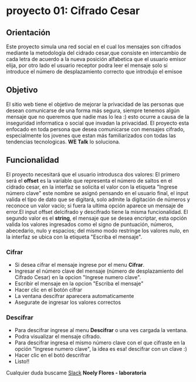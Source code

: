 # proyecto 01: Cifrado Cesar

## Orientación
Este proyecto simula una red social en el cual los mensajes son cifrados mediante la
metodología del cidrado cesar,que consiste en intercambio de cada letra de acuerdo a la 
nueva posición alfabetica que el usuario emisor elija, por otro lado el usuario receptor
podra leer el mensaje solo si introduce el número de desplazamiento correcto que introdujo 
el emisoe
## Objetivo
El sitio web tiene el objetivo de mejorar la privacidad de las personas que desean comunicarse 
de una forma más segura, siempre tenemos algún mensaje que no queremos que nadie mas lo lea :)
esto ocurre a causa de la inseguridad informatica o social que invadan la privacidad.
El proyecto esta enfocado en toda persona que desea comunicarse con mensajes cifrado, especialmente 
los jovenes que estan más familiarizados con todas las tendencias tecnologicas. **WE Talk** lo soluciona.

## Funcionalidad
El proyecto necesitará que el usuario introdusca dos valores:
El primero será el **offset** es la variable que representa el número de saltos en el cidrado cesar, 
en la interfaz se solicita el valor con la etiqueta "Ingrese número clave" este nombre se asignó pensando
en el usuario final, el input valida el tipo de dato que se digitará, solo admite la digitación de números
y reconoce un valor vacío; si fuera la ultima opción aparece un mensaje de error.El input offset delcifrado
y descifrado tiene la misma funcionalidad. 
El segundo valor es el **string**, el mensaje que se desea encriptar, esta opción valida los valores
ingresados como el signo de puntuación, números, abecedario, nulo y espacios; del mismo modo restringe
los valores nulo, en la interfaz se ubica con la etiqueta "Escriba el mensaje".
### Cifrar
* Si desea cifrar el mensaje ingrese por el menu **Cifrar**.
* Ingresar el número clave del mensaje (número de desplazamiento del Cifrado Cesar) en la opcion "Ingrese
numero clave".
* Escribir el mensaje en la opcion "Escriba el mensaje"
* Hacer clic en el botón cifrar
* La ventana descifrar aparecera automaticamente
* Asegurate de ingresar los valores correctos
### Descifrar
* Para descifrar ingrese al menu **Descifrar** o una ves cargada la ventana.
* Podra visualizar el mensaje cifrado.
* Para descifrar ingresa el mismo número clave con el que cifraste en la opción "Ingrese numero clave", la idea es esa! descifrar con un clave :)
* Hacer clic en el botó descrifrar
* Listo!!


Cualquier duda buscame [Slack](https://claseslaboratoria.slack.com/messages/DAP4TS69F/) 
**Noely Flores - laboratoria <L>**
